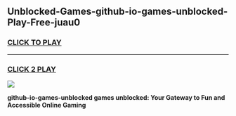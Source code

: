 
## Unblocked-Games-github-io-games-unblocked-Play-Free-juau0
<h3>
<a href="https://premium76.site?title=github-io-games-unblocked&ref=22A">CLICK TO PLAY</a></h3>
<hr>

<h3>
<a href="https://premium76.site?title=github-io-games-unblocked&ref=22A">CLICK 2 PLAY</a>
  
</h3>

<a href="https://premium76.site?title=github-io-games-unblocked&ref=22A"><img src="https://clearcache.store/games.png"></a>


**github-io-games-unblocked games unblocked: Your Gateway to Fun and Accessible Online Gaming**
